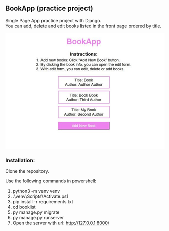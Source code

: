 ## BookApp (practice project)
Single Page App practice project with Django. <br>
You can add, delete and edit books listed in the front page ordered by title.

![](screenshots/screenshot1.jpg)

### Installation:

Clone the repository.

Use the following commands in powershell:
1. python3 -m venv venv
2. .\venv\Scripts\Activate.ps1
3. pip install -r requirements.txt
4. cd booklist
5. py manage.py migrate
6. py manage.py runserver
7. Open the server with url: http://127.0.0.1:8000/
